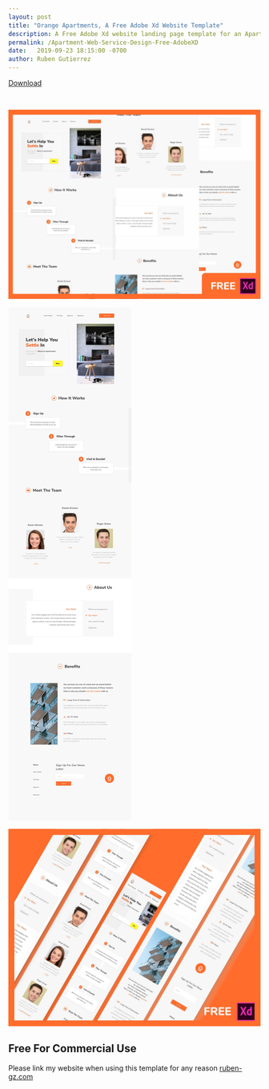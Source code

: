 ```yaml
---
layout: post
title: "Orange Apartments, A Free Adobe Xd Website Template"
description: A Free Adobe Xd website landing page template for an Apartment Finding Service that comes with mock ups of both the mobile and desktop version of the website.
permalink: /Apartment-Web-Service-Design-Free-AdobeXD
date:   2019-09-23 18:15:00 -0700
author: Ruben Gutierrez
---
```

<a class="download-button" href="https://gumroad.com/products/OVouL/edit">Download</a>

<br>

![web design of apartment finding service realtor adobe xd free download](assets\img\blog-images\19-september\apartment-finding-web-app-service-design-free-adobe-xd-design.jpg "Apartment Finding Website Application Design")

![web design of apartment finding service realtor adobe xd free download desktop version](assets\img\blog-images\19-september\apartment-finding-service-web-design-desktop.jpg "Apartment Finding Website Application Desktop Design")

![web design of apartment finding service realtor adobe xd free download mobile version](assets\img\blog-images\19-september\apartment-finding-web-app-serice-design-free-adobe-xd-mobile-design.jpg  "Apartment Finding Website Application Design Mobile Responsive")

## Free For Commercial Use
Please link my website when using this template for any reason [ruben-gz.com](https://www.ruben-gz.com)



